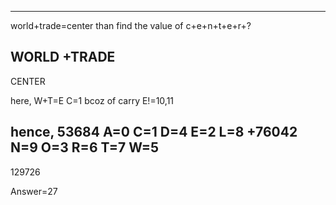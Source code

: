 
---
world+trade=center than find the value of c+e+n+t+e+r+?



 WORLD
+TRADE
---------
CENTER

here, W+T=E
C=1 bcoz of carry
E!=10,11


hence,
 53684    A=0 C=1 D=4 E=2 L=8 
+76042    N=9 O=3 R=6 T=7 W=5 
-------
129726

Answer=27